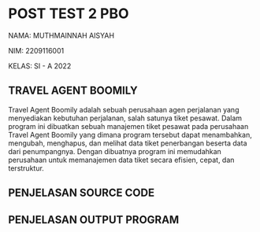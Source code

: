 # POST TEST 2 PBO

<p>NAMA: MUTHMAINNAH AISYAH<p>
<p>NIM: 2209116001<p>
<p>KELAS: SI - A 2022<p>

## TRAVEL AGENT BOOMILY
<p>Travel Agent Boomily adalah sebuah perusahaan agen perjalanan yang menyediakan kebutuhan perjalanan, salah satunya tiket pesawat. 
Dalam program ini dibuatkan sebuah manajemen tiket pesawat pada perusahaan Travel Agent Boomily yang dimana program tersebut dapat menambahkan, 
mengubah, menghapus, dan melihat data tiket penerbangan beserta data dari penumpangnya. Dengan dibuatnya program ini memudahkan perusahaan untuk 
memanajemen data tiket secara efisien, cepat, dan terstruktur.<p>

## PENJELASAN SOURCE CODE
<p><p>

## PENJELASAN OUTPUT PROGRAM
<p><p>
